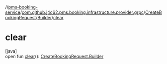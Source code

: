 //[pms-booking-service](../../../../index.md)/[com.github.j4c62.pms.booking.infrastructure.provider.grpc](../../index.md)/[CreateBookingRequest](../index.md)/[Builder](index.md)/[clear](clear.md)

# clear

[java]\
open fun [clear](clear.md)(): [CreateBookingRequest.Builder](index.md)